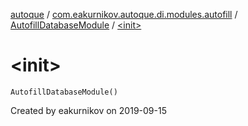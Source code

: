 [autoque](../../index.md) / [com.eakurnikov.autoque.di.modules.autofill](../index.md) / [AutofillDatabaseModule](index.md) / [&lt;init&gt;](./-init-.md)

# &lt;init&gt;

`AutofillDatabaseModule()`

Created by eakurnikov on 2019-09-15

